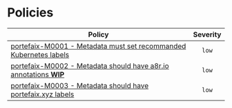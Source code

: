 # Policies

<!-- BEGIN_POLICIES_DOC -->
| Policy | Severity |
|--------|:--------:|
| [portefaix-M0001 - Metadata must set recommanded Kubernetes labels](kubewarden/M0001-metadata-labels) | `low` |
| [portefaix-M0002 - Metadata should have a8r.io annotations **WIP**](kubewarden/M0002-metadata-annotations) | `low` |
| [portefaix-M0003 - Metadata should have portefaix.xyz labels](kubewarden/M0003-metadata-portefaix-labels) | `low` |
<!-- END_POLICIES_DOC -->
